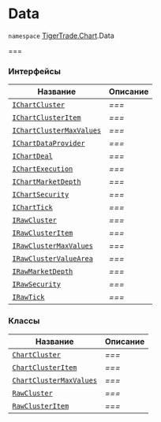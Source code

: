 # Data

`namespace` [TigerTrade.Chart](../../../).Data

\===

### Интерфейсы

| Название                                                 | Описание |
| -------------------------------------------------------- | -------- |
| [`IChartCluster`](ichartcluster.cs.md)                   | _===_    |
| [`IChartClusterItem`](ichartclusteritem.cs.md)           | _===_    |
| [`IChartClusterMaxValues`](ichartclustermaxvalues.cs.md) | _===_    |
| [`IChartDataProvider`](ichartdataprovider.cs.md)         | _===_    |
| [`IChartDeal`](ichartdeal.cs.md)                         | _===_    |
| [`IChartExecution`](ichartexecution.cs.md)               | _===_    |
| [`IChartMarketDepth`](ichartmarketdepth.cs.md)           | _===_    |
| [`IChartSecurity`](ichartsecurity.cs.md)                 | _===_    |
| [`IChartTick`](icharttick.cs.md)                         | _===_    |
| [`IRawCluster`](irawcluster.cs.md)                       | _===_    |
| [`IRawClusterItem`](irawclusteritem.cs.md)               | _===_    |
| [`IRawClusterMaxValues`](irawclustermaxvalues.cs.md)     | _===_    |
| [`IRawClusterValueArea`](irawclustervaluearea.cs.md)     | _===_    |
| [`IRawMarketDepth`](irawmarketdepth.cs.md)               | _===_    |
| [`IRawSecurity`](irawsecurity.cs.md)                     | _===_    |
| [`IRawTick`](irawtick.cs.md)                             | _===_    |

### Классы

| Название                                               | Описание |
| ------------------------------------------------------ | -------- |
| [`ChartCluster`](chartcluster.cs.md)                   | _===_    |
| [`ChartClusterItem`](chartclusteritem.cs.md)           | _===_    |
| [`ChartClusterMaxValues`](chartclustermaxvalues.cs.md) | _===_    |
| [`RawCluster`](rawcluster.cs.md)                       | _===_    |
| [`RawClusterItem`](rawclusteritem.cs.md)               | _===_    |
